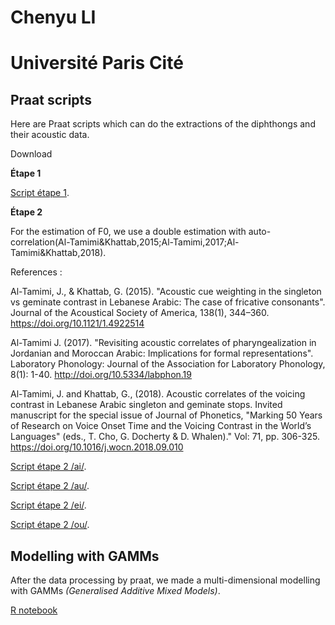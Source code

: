 # Chenyu LI

# Université Paris Cité 

## Praat scripts

Here are Praat scripts which can do the  extractions of the diphthongs and their acoustic data.

Download

**Étape 1** 

[Script étape 1](https://chenyuliudp.github.io/R_notebook/etape1a.praat).

**Étape 2** 

For the estimation of F0, we use a double estimation with auto-correlation(Al-Tamimi&Khattab,2015;Al-Tamimi,2017;Al-Tamimi&Khattab,2018).

References : 

Al-Tamimi, J., & Khattab, G. (2015). "Acoustic cue weighting in the singleton vs geminate contrast in Lebanese Arabic: The case of fricative consonants". Journal of the Acoustical Society of America, 138(1), 344–360. https://doi.org/10.1121/1.4922514

Al-Tamimi J. (2017). "Revisiting acoustic correlates of pharyngealization in Jordanian and Moroccan Arabic: Implications for formal representations". Laboratory Phonology: Journal of the Association for Laboratory Phonology, 8(1): 1-40. http://doi.org/10.5334/labphon.19

Al-Tamimi, J. and Khattab, G., (2018). Acoustic correlates of the voicing contrast in Lebanese Arabic singleton and geminate stops. Invited manuscript for the special issue of Journal of Phonetics, "Marking 50 Years of Research on Voice Onset Time and the Voicing Contrast in the World’s Languages" (eds., T. Cho, G. Docherty & D. Whalen)." Vol: 71, pp. 306-325. https://doi.org/10.1016/j.wocn.2018.09.010

[Script étape 2 /ai/](https://chenyuliudp.github.io/R_notebook/etape2ai.praat).

[Script étape 2 /au/](https://chenyuliudp.github.io/R_notebook/etape2au.praat).

[Script étape 2 /ei/](https://chenyuliudp.github.io/R_notebook/etape2ei.praat).

[Script étape 2 /ou/](https://chenyuliudp.github.io/R_notebook/etape2ou.praat).

## Modelling with GAMMs

After the data processing by praat, we made a multi-dimensional modelling with GAMMs *(Generalised Additive Mixed Models)*.



[R notebook](https://github.com/ChenyuLIUdP/R_notebook/releases/tag/Rnotebook)
